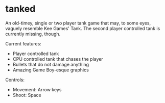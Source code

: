 # tanked

An old-timey, single or two player tank game that may, to some eyes, vaguely resemble Kee Games' Tank. The second player controlled tank is currently missing, though.

Current features:
- Player controlled tank
- CPU controlled tank that chases the player
- Bullets that do not damage anything
- Amazing Game Boy-esque graphics

Controls:
- Movement: Arrow keys
- Shoot: Space
